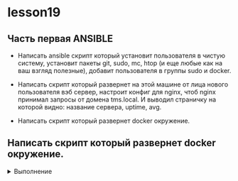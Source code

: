 # lesson19



## Часть первая ANSIBLE

  -   Написать ansible скрипт который установит пользователя в чистую систему, установит пакеты git, sudo, mc, htop (и еще любые как на ваш взгляд полезные), добавит пользователя в группы sudo и docker.

  -   Написать скрипт который развернет на этой машине от лица нового пользователя вэб сервер, настроит конфиг для nginx, чтоб nginx принимал запросы от домена tms.local. И выводил страничку на которой видно: название сервера, uptime, avg.

   -  Написать скрипт который развернет docker окружение.
   
## Написать скрипт который развернет docker окружение.

<details><summary>Выполнение</summary>
<p>

#### Выполним в терминале inux

```shell
   ansible-galaxy collection install community.docker
```
#### Вывод команды
```shell
   Куча текста
```
</p>
</details>

